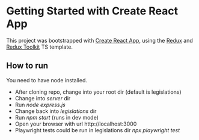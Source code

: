 # Getting Started with Create React App

This project was bootstrapped with [Create React App](https://github.com/facebook/create-react-app), using the [Redux](https://redux.js.org/) and [Redux Toolkit](https://redux-toolkit.js.org/) TS template.

## How to run

You need to have node installed.
- After cloning repo, change into your root dir (default is legislations)
- Change into <em>server</em> dir
- Run <em>node express.js</em>
- Change back into <em>legislations</em> dir
- Run <em>npm start</em> (runs in dev mode)
- Open your browser with url http://localhost:3000
- Playwright tests could be run  in legislations dir <em>npx playwright test</em>
